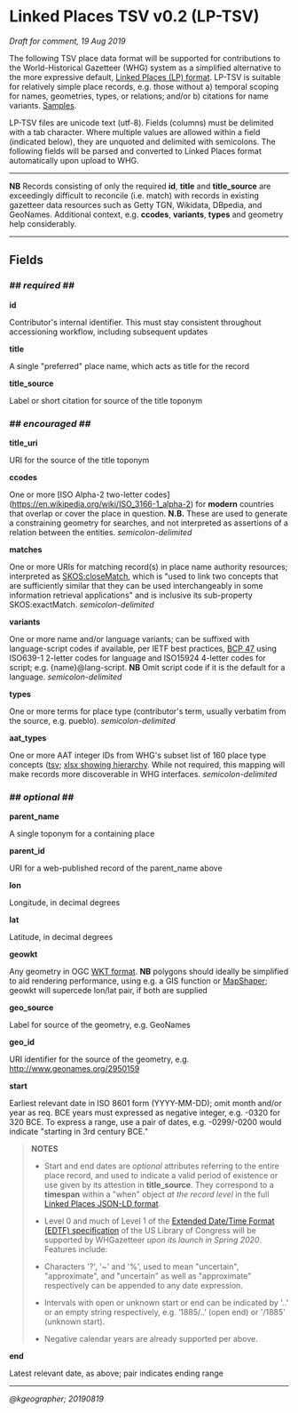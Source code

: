 # Linked Places TSV v0.2 (LP-TSV)

_Draft for comment, 19 Aug 2019_

The following TSV place data format will be supported for contributions to the World-Historical Gazetteer (WHG) system as a simplified alternative to the more expressive default, [Linked Places (LP) format](README.md). LP-TSV is suitable for relatively simple place records, e.g. those without a) temporal scoping for names, geometries, types, or relations; and/or b) citations for name variants. [Samples](tsv_examples_0.2.md).

LP-TSV files are unicode text (utf-8). Fields (columns) must be delimited with a tab character. Where multiple values are allowed within a field (indicated below), they are unquoted and delimited with semicolons. The following fields will be parsed and converted to Linked Places format automatically upon upload to WHG.

-----
**NB** Records consisting of only the required __id__, __title__ and __title_source__ are exceedingly difficult to reconcile (i.e. match) with records in existing gazetteer data resources such as Getty TGN, Wikidata, DBpedia, and GeoNames. Additional context, e.g. **ccodes**, **variants**,  **types** and geometry help considerably.

-----

## Fields

### _## required ##_
**id**
	
Contributor's internal identifier. This must stay consistent throughout accessioning workflow, including subsequent updates

**title**

A single "preferred" place name, which acts as title for the record

**title\_source**

Label or short citation for source of the title toponym

### _## encouraged ##_
**title\_uri**

URI for the source of the title toponym

**ccodes**

One or more [ISO Alpha-2 two-letter codes] (https://en.wikipedia.org/wiki/ISO_3166-1_alpha-2) for **modern** countries that overlap or cover the place in question. **N.B.** These are used to generate a constraining geometry for searches, and not interpreted as assertions of a relation between the entities.  _semicolon-delimited_

**matches**

One or more URIs for matching record(s) in place name authority resources; interpreted as [SKOS:closeMatch](https://www.w3.org/TR/2009/REC-skos-reference-20090818/#L4858), which is "used to link two concepts that are sufficiently similar that they can be used interchangeably in some information retrieval applications" and is inclusive its sub-property SKOS:exactMatch. _semicolon-delimited_

**variants**

One or more name and/or language variants; can be suffixed with language-script codes if available, per IETF best practices, [BCP 47](https://www.rfc-editor.org/rfc/bcp/bcp47.txt) using ISO639-1 2-letter codes for language and ISO15924 4-letter codes for script; e.g. {name}@lang-script. **NB** Omit script code if it is the default for a language. _semicolon-delimited_

**types**

One or more terms for place type (contributor's term, usually verbatim from the source, e.g. pueblo). _semicolon-delimited_


**aat_types**		

One or more AAT integer IDs from WHG's subset list of 160 place type concepts ([tsv](aat_whg-subset.tsv); [xlsx showing hierarchy](aat_whg-subset.xlsx). While not required, this mapping will make records more discoverable in WHG interfaces. _semicolon-delimited_


### _## optional ##_

**parent_name**

A single toponym for a containing place

**parent_id**

URI for a web-published record of the parent_name above

**lon**				

Longitude, in decimal degrees

**lat**

Latitude, in decimal degrees

**geowkt**

Any geometry in OGC [WKT format](https://en.wikipedia.org/wiki/Well-known_text_representation_of_geometry). **NB** polygons should ideally be simplified to aid rendering performance, using e.g. a GIS function or [MapShaper](https://mapshaper.org/); geowkt will supercede lon/lat pair, if both are supplied

**geo_source**

Label for source of the geometry, e.g. GeoNames

**geo_id**

URI identifier for the source of the geometry, e.g.  http://www.geonames.org/2950159

**start**

Earliest relevant date in ISO 8601 form (YYYY-MM-DD); omit month and/or year as req. BCE years must expressed as negative integer, e.g. -0320 for 320 BCE. To express a range, use a pair of dates, e.g. -0299/-0200 would indicate "starting in 3rd century BCE."


>**NOTES**
>
>- Start and end dates are _optional_ attributes referring to the entire place record, and used to indicate a valid period of existence or use given by its attestion in **title_source**. They correspond to a **timespan** within a "when" object _at the record level_ in the full [Linked Places JSON-LD format](https://github.com/LinkedPasts/linked-places).
>
>- Level 0 and much of Level 1 of the [Extended Date/Time Format (EDTF) specification](https://www.loc.gov/standards/datetime/edtf.html) of the US Library of Congress will be supported by WHGazetteer _upon its launch in Spring 2020_. Features include:
>  - Characters '?', '~' and '%', used to mean "uncertain", "approximate", and "uncertain" as well as "approximate" respectively can be appended to any date expression.
>  - Intervals with open or unknown start or end can be indicated by '..' or an empty string respectively, e.g. ‘1885/..’ (open end) or '/1885' (unknown start).
>  - Negative calendar years are already supported per above.


**end**

Latest relevant date, as above; pair indicates ending range

-----
_@kgeographer; 20190819_